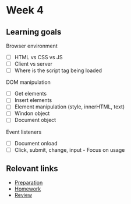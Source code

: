# Week 4

## Learning goals
Browser environment
- [ ] HTML vs CSS vs JS
- [ ] Client vs server
- [ ] Where is the script tag being loaded

DOM manipulation
- [ ] Get elements
- [ ] Insert elements
- [ ] Element manipulation (style, innerHTML, text)
- [ ] Windon object
- [ ] Document object

Event listeners
- [ ] Document onload
- [ ] Click, submit, change, input - Focus on usage

## Relevant links
* [Preparation](preparation.md)
* [Homework](homework.md)
* [Review](review.md)
